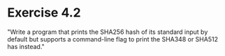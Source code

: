 # Exercise 4.2
"Write a program that prints the SHA256 hash of its standard input by default but supports a command-line flag to print the SHA348 or SHA512 has instead."
